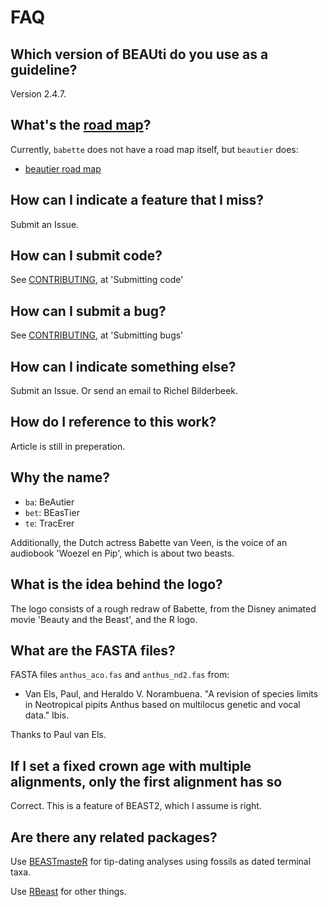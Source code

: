 # FAQ

## Which version of BEAUti do you use as a guideline?

Version 2.4.7.

## What's the [road map](road_map.md)?

Currently, `babette` does not have a road map itself,
but `beautier` does:

 * [beautier road map](https://github.com/richelbilderbeek/beautier/blob/master/road_map.md)

## How can I indicate a feature that I miss?

Submit an Issue.

## How can I submit code?

See [CONTRIBUTING](CONTRIBUTING.md), at 'Submitting code'

## How can I submit a bug?

See [CONTRIBUTING](CONTRIBUTING.md), at 'Submitting bugs' 

## How can I indicate something else?

Submit an Issue. Or send an email to Richel Bilderbeek.

## How do I reference to this work?

Article is still in preperation.

## Why the name?

 * `ba`: BeAutier
 * `bet`: BEasTier
 * `te`: TracErer

Additionally, the Dutch actress Babette van Veen, is the
voice of an audiobook 'Woezel en Pip', which is about two
beasts.

## What is the idea behind the logo?

The logo consists of a rough redraw of Babette, from the Disney animated
movie 'Beauty and the Beast', and the R logo. 

## What are the FASTA files?

FASTA files `anthus_aco.fas` and `anthus_nd2.fas` from:
 
 * Van Els, Paul, and Heraldo V. Norambuena. "A revision of species limits in Neotropical pipits Anthus based on multilocus genetic and vocal data." Ibis.

Thanks to Paul van Els.

## If I set a fixed crown age with multiple alignments, only the first alignment has so

Correct. This is a feature of BEAST2, which I assume is right. 

## Are there any related packages?

Use [BEASTmasteR](https://github.com/nmatzke/BEASTmasteR) for tip-dating analyses using fossils as dated terminal taxa.

Use [RBeast](https://github.com/beast-dev/RBeast) for other things.
